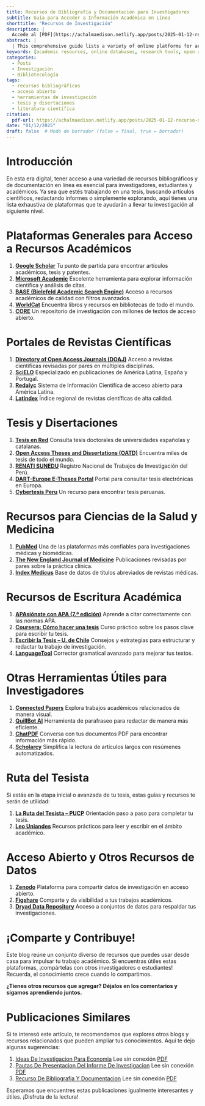 ```yaml
---
title: Recursos de Bibliografía y Documentación para Investigadores
subtitle: Guía para Acceder a Información Académica en Línea
shorttitle: "Recursos de Investigación"
description: |
  Accede al [PDF](https://achalmaedison.netlify.app/posts/2025-01-12-recurso-de-bibliografia-y-documentacion/index.pdf) completo aquí.
abstract: |
  | This comprehensive guide lists a variety of online platforms for accessing bibliographic and documentation resources essential for researchers, students, and academics. It includes general academic resource portals, open access journal directories, databases for theses and dissertations, medical and health sciences resources, academic writing aids, and tools for data sharing. The guide aims to facilitate research by providing links to tools that support different stages of academic inquiry, from literature review to thesis writing, ensuring researchers have the means to enhance their work from any location.
keywords: [academic resources, online databases, research tools, open access, thesis writing]
categories:
  - Posts
  - Investigación
  - Bibliotecología
tags:
  - recursos bibliográficos
  - acceso abierto 
  - herramientas de investigación  
  - tesis y disertaciones
  - literatura científica
citation:
  pdf-url: https://achalmaedison.netlify.app/posts/2025-01-12-recurso-de-bibliografia-y-documentacion/index.pdf
date: "01/12/2025"
draft: false  # Modo de borrador (false = final, true = borrador)
---
```






# Introducción
En esta era digital, tener acceso a una variedad de recursos bibliográficos y de documentación en línea es esencial para investigadores, estudiantes y académicos. Ya sea que estés trabajando en una tesis, buscando artículos científicos, redactando informes o simplemente explorando, aquí tienes una lista exhaustiva de plataformas que te ayudarán a llevar tu investigación al siguiente nivel.


# Plataformas Generales para Acceso a Recursos Académicos

1. **[Google Scholar](https://scholar.google.com/)**
    Tu punto de partida para encontrar artículos académicos, tesis y patentes.
2. **[Microsoft Academic](https://academic.microsoft.com/)**
    Excelente herramienta para explorar información científica y análisis de citas.
3. **[BASE (Bielefeld Academic Search Engine)](https://www.base-search.net/)**
    Acceso a recursos académicos de calidad con filtros avanzados.
4. **[WorldCat](https://www.worldcat.org/)**
    Encuentra libros y recursos en bibliotecas de todo el mundo.
5. **[CORE](https://core.ac.uk/)**
    Un repositorio de investigación con millones de textos de acceso abierto.

# Portales de Revistas Científicas

1. **[Directory of Open Access Journals (DOAJ)](https://doaj.org/)**
    Acceso a revistas científicas revisadas por pares en múltiples disciplinas.
2. **[SciELO](https://scielo.org/)**
    Especializado en publicaciones de América Latina, España y Portugal.
3. **[Redalyc](https://www.redalyc.org/)**
    Sistema de Información Científica de acceso abierto para América Latina.
4. **[Latindex](https://www.latindex.org/)**
    Índice regional de revistas científicas de alta calidad.


# Tesis y Disertaciones

1. **[Tesis en Red](http://www.tesisenred.net/)**
    Consulta tesis doctorales de universidades españolas y catalanas.
2. **[Open Access Theses and Dissertations (OATD)](https://oatd.org/)**
    Encuentra miles de tesis de todo el mundo.
3. **[RENATI SUNEDU](http://renati.sunedu.gob.pe/)**
    Registro Nacional de Trabajos de Investigación del Perú.
4. **[DART-Europe E-Theses Portal](http://www.dart-europe.eu/basic-search.php)**
    Portal para consultar tesis electrónicas en Europa.
5. **[Cybertesis Peru](http://cybertesis.unmsm.edu.pe/)**
    Un recurso para encontrar tesis peruanas.


# Recursos para Ciencias de la Salud y Medicina

1. **[PubMed](https://www.ncbi.nlm.nih.gov/pubmed/)**
    Una de las plataformas más confiables para investigaciones médicas y biomédicas.
2. **[The New England Journal of Medicine](https://www.nejm.org/)**
    Publicaciones revisadas por pares sobre la práctica clínica.
3. **[Index Medicus](http://www2.bg.ump.edu.pl/czasopisma/medicus.php?lang=eng)**
    Base de datos de títulos abreviados de revistas médicas.


# Recursos de Escritura Académica

1. **[APAsiónate con APA (7.ª edición)](https://centrodeescriturajaveriano.thinkific.com/courses/normas-apa-septima-edicion)**
    Aprende a citar correctamente con las normas APA.
2. **[Coursera: Cómo hacer una tesis](https://www.coursera.org/learn/como-hacer-una-tesis)**
    Curso práctico sobre los pasos clave para escribir tu tesis.
3. **[Escribir la Tesis – U. de Chile](https://aprendizaje.uchile.cl/recursos-para-leer-escribir-y-hablar-en-la-universidad/escribir-la-tesis/)**
    Consejos y estrategias para estructurar y redactar tu trabajo de investigación.
4. **[LanguageTool](https://languagetool.org/)**
    Corrector gramatical avanzado para mejorar tus textos.


# Otras Herramientas Útiles para Investigadores

1. **[Connected Papers](https://www.connectedpapers.com/)**
    Explora trabajos académicos relacionados de manera visual.
2. **[QuillBot AI](https://quillbot.com/)**
    Herramienta de parafraseo para redactar de manera más eficiente.
3. **[ChatPDF](https://www.chatpdf.com/)**
    Conversa con tus documentos PDF para encontrar información más rápido.
4. **[Scholarcy](https://www.scholarcy.com/)**
    Simplifica la lectura de artículos largos con resúmenes automatizados.


# Ruta del Tesista

Si estás en la etapa inicial o avanzada de tu tesis, estas guías y recursos te serán de utilidad:

1. **[La Ruta del Tesista – PUCP](https://posgrado.pucp.edu.pe/informacion-para-estudiantes/la-ruta-del-tesista/)**
    Orientación paso a paso para completar tu tesis.
2. **[Leo Uniandes](https://leo.uniandes.edu.co/)**
    Recursos prácticos para leer y escribir en el ámbito académico.


# Acceso Abierto y Otros Recursos de Datos

1. **[Zenodo](https://zenodo.org/)**
    Plataforma para compartir datos de investigación en acceso abierto.
2. **[Figshare](https://figshare.com/)**
    Comparte y da visibilidad a tus trabajos académicos.
3. **[Dryad Data Repository](https://datadryad.org/stash)**
    Acceso a conjuntos de datos para respaldar tus investigaciones.


# ¡Comparte y Contribuye!

Este blog reúne un conjunto diverso de recursos que puedes usar desde casa para impulsar tu trabajo académico. Si encuentras útiles estas plataformas, ¡compártelas con otros investigadores o estudiantes! Recuerda, el conocimiento crece cuando lo compartimos.

**¿Tienes otros recursos que agregar? Déjalos en los comentarios y sigamos aprendiendo juntos.**



# Publicaciones Similares

Si te interesó este artículo, te recomendamos que explores otros blogs y recursos relacionados que pueden ampliar tus conocimientos. Aquí te dejo algunas sugerencias:


1. [Ideas De Investigacion Para Economia](https://achalmaedison.netlify.app/investigacion-metodologia/posts/2023-06-03-ideas-de-investigacion-para-economia) Lee sin conexión [PDF](https://achalmaedison.netlify.app/investigacion-metodologia/posts/2023-06-03-ideas-de-investigacion-para-economia/index.pdf)
2. [Pautas De Presentacion Del Informe De Investigacion](https://achalmaedison.netlify.app/investigacion-metodologia/posts/2023-06-03-pautas-de-presentacion-del-informe-de-investigacion) Lee sin conexión [PDF](https://achalmaedison.netlify.app/investigacion-metodologia/posts/2023-06-03-pautas-de-presentacion-del-informe-de-investigacion/index.pdf)
3. [Recurso De Bibliografia Y Documentacion](https://achalmaedison.netlify.app/investigacion-metodologia/posts/2025-01-12-recurso-de-bibliografia-y-documentacion) Lee sin conexión [PDF](https://achalmaedison.netlify.app/investigacion-metodologia/posts/2025-01-12-recurso-de-bibliografia-y-documentacion/index.pdf)


Esperamos que encuentres estas publicaciones igualmente interesantes y útiles. ¡Disfruta de la lectura!

